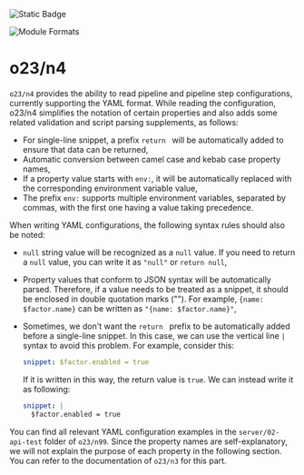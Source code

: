 ![Static Badge](https://img.shields.io/badge/InsureMO-777AF2.svg)

![Module Formats](https://img.shields.io/badge/module%20formats-cjs-green.svg)

# o23/n4

`o23/n4` provides the ability to read pipeline and pipeline step configurations, currently supporting the YAML format. While reading the
configuration, o23/n4 simplifies the notation of certain properties and also adds some related validation and script parsing supplements, as
follows:

- For single-line snippet, a prefix `return ` will be automatically added to ensure that data can be returned,
- Automatic conversion between camel case and kebab case property names,
- If a property value starts with `env:`, it will be automatically replaced with the corresponding environment variable value,
- The prefix `env:` supports multiple environment variables, separated by commas, with the first one having a value taking precedence.

When writing YAML configurations, the following syntax rules should also be noted:

- `null` string value will be recognized as a `null` value. If you need to return a `null` value, you can write it as `"null"`
  or `return null`,
- Property values that conform to JSON syntax will be automatically parsed. Therefore, if a value needs to be treated as a snippet, it
  should be enclosed in double quotation marks (""). For example, `{name: $factor.name}` can be written as `"{name: $factor.name}"`,
- Sometimes, we don't want the `return ` prefix to be automatically added before a single-line snippet. In this case, we can use the
  vertical line `|` syntax to avoid this problem. For example, consider this:

  ```yaml
  snippet: $factor.enabled = true
  ```

  If it is written in this way, the return value is `true`. We can instead write it as following:

  ```yaml
  snippet: |
    $factor.enabled = true
  ```

You can find all relevant YAML configuration examples in the `server/02-api-test` folder of `o23/n99`. Since the property names are
self-explanatory, we will not explain the purpose of each property in the following section. You can refer to the documentation of `o23/n3`
for this part.
